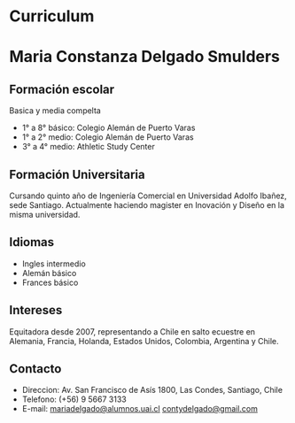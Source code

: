 # Curriculum
# Maria Constanza Delgado Smulders
## Formación escolar
Basica y media compelta
* 1° a 8° básico: Colegio Alemán de Puerto Varas
* 1° a 2° medio: Colegio Alemán de Puerto Varas
* 3° a 4° medio: Athletic Study Center
## Formación Universitaria
Cursando quinto año de Ingeniería Comercial en Universidad Adolfo Ibañez, sede Santiago. Actualmente haciendo magister en Inovación y Diseño en la misma universidad. 
## Idiomas
* Ingles intermedio
* Alemán básico
* Frances básico
## Intereses
Equitadora desde 2007, representando a Chile en salto ecuestre en Alemania, Francia, Holanda, Estados Unidos, Colombia, Argentina y Chile. 
## Contacto
* Direccion: Av. San Francisco de Asís 1800, Las Condes, Santiago, Chile
* Telefono: (+56) 9 5667 3133
* E-mail: mariadelgado@alumnos.uai.cl 
contydelgado@gmail.com
